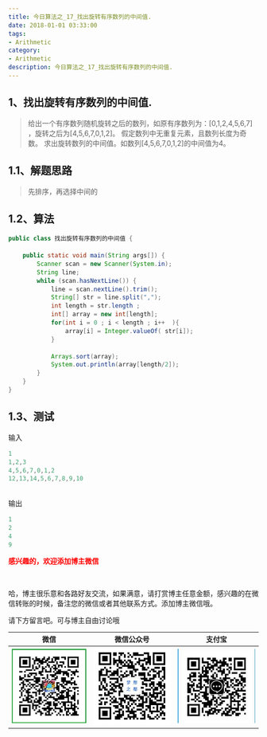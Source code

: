 ```yaml
---
title: 今日算法之_17_找出旋转有序数列的中间值.
date: 2018-01-01 03:33:00
tags: 
- Arithmetic
category: 
- Arithmetic
description: 今日算法之_17_找出旋转有序数列的中间值.
---
```




## 1、找出旋转有序数列的中间值.
> 给出一个有序数列随机旋转之后的数列，如原有序数列为：[0,1,2,4,5,6,7] ，旋转之后为[4,5,6,7,0,1,2]。    假定数列中无重复元素，且数列长度为奇数。 求出旋转数列的中间值。如数列[4,5,6,7,0,1,2]的中间值为4。



## 1.1、解题思路 

> 先排序，再选择中间的



## 1.2、算法

```java
public class 找出旋转有序数列的中间值 {

    public static void main(String args[]) {
        Scanner scan = new Scanner(System.in);
        String line;
        while (scan.hasNextLine()) {
            line = scan.nextLine().trim();
            String[] str = line.split(",");
            int length = str.length ;
            int[] array = new int[length];
            for(int i = 0 ; i < length ; i++  ){
                array[i] = Integer.valueOf( str[i]);
            }

            Arrays.sort(array);
            System.out.println(array[length/2]);
        }
    }
}
```




## 1.3、测试 

输入

```java
1
1,2,3
4,5,6,7,0,1,2
12,13,14,5,6,7,8,9,10
    
```

输出 

```java
1
2
4
9
```










  **<font  color="red">感兴趣的，欢迎添加博主微信 </font>**       

​    

哈，博主很乐意和各路好友交流，如果满意，请打赏博主任意金额，感兴趣的在微信转账的时候，备注您的微信或者其他联系方式。添加博主微信哦。    

请下方留言吧。可与博主自由讨论哦   



|微信 | 微信公众号|支付宝|
|:-------:|:-------:|:------:|
| ![微信](https://raw.githubusercontent.com/HealerJean/HealerJean.github.io/master/assets/img/tctip/weixin.jpg)|![微信公众号](https://raw.githubusercontent.com/HealerJean/HealerJean.github.io/master/assets/img/my/qrcode_for_gh_a23c07a2da9e_258.jpg)|![支付宝](https://raw.githubusercontent.com/HealerJean/HealerJean.github.io/master/assets/img/tctip/alpay.jpg) |



<link rel="stylesheet" href="https://unpkg.com/gitalk/dist/gitalk.css">

<script src="https://unpkg.com/gitalk@latest/dist/gitalk.min.js"></script> 
<div id="gitalk-container"></div>    
 <script type="text/javascript">
    var gitalk = new Gitalk({
		clientID: `1d164cd85549874d0e3a`,
		clientSecret: `527c3d223d1e6608953e835b547061037d140355`,
		repo: `HealerJean.github.io`,
		owner: 'HealerJean',
		admin: ['HealerJean'],
		id: 'AAAAAAAAAAAAAAA',
    });
    gitalk.render('gitalk-container');
</script> 
